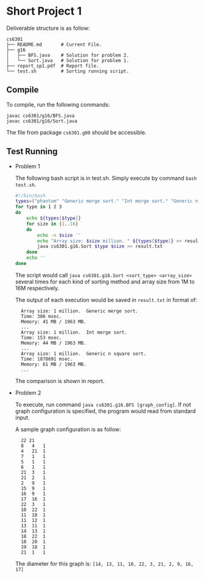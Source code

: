 Short Project 1
================

Deliverable structure is as follow:


    cs6301
    ├── README.md       # Current File.
    ├── g16
    │   ├── BFS.java    # Solution for problem 2.
    │   └── Sort.java   # Solution for problem 1.
    ├── report_sp1.pdf  # Report file.
    └── test.sh         # Sorting running script.

Compile
-------

To compile, run the following commands:

    javac cs6301/g16/BFS.java
    javac cs6301/g16/Sort.java

The file from package `cs6301.g00` should be accessible.

Test Running
------------

- Problem 1

    The following bash script is in test.sh. Simply execute by command `bash
    test.sh`.

    ```bash
    #!/bin/bash
    types=("phantom" "Generic merge sort." "Int merge sort." "Generic n square sort.")
    for type in 1 2 3
    do
        echo ${types[$type]}
        for size in {1..16}
        do
            echo -n $size ''
            echo "Array size: $size million. " ${types[$type]} >> result.txt
            java cs6301.g16.Sort $type $size >> result.txt
        done
        echo ''
    done
    ```

    The script would call `java cs6301.g16.Sort <sort_type> <array_size>` several
    times for each kind of sorting method and array size from 1M to 16M
    respectively.

    The output of each execution would be saved in `result.txt` in format of:

        Array size: 1 million.  Generic merge sort.
        Time: 386 msec.
        Memory: 41 MB / 1963 MB.
        ...
        Array size: 1 million.  Int merge sort.
        Time: 153 msec.
        Memory: 44 MB / 1963 MB.
        ...
        Array size: 1 million.  Generic n square sort.
        Time: 1878691 msec.
        Memory: 61 MB / 1963 MB.
        ...

    The comparison is shown in report.

- Problem 2

  To execute, run command `java cs6301.g16.BFS [graph_config]`. If not graph
  configuration is specified, the program would read from standard input.

  A sample graph configuration is as follow:

        22 21
        8   4   1
        4   21  1
        7   1   1
        5   1   1
        6   1   1
        21  3   1
        21  2   1
        2   9   1
        15  9   1
        16  9   1
        17  16  1
        22  3   1
        10  22  1
        11  10  1
        11  12  1
        13  11  1
        14  13  1
        18  22  1
        18  20  1
        19  18  1
        21  1   1

    The diameter for this graph is: `[14, 13, 11, 10, 22, 3, 21, 2, 9, 16, 17]`
